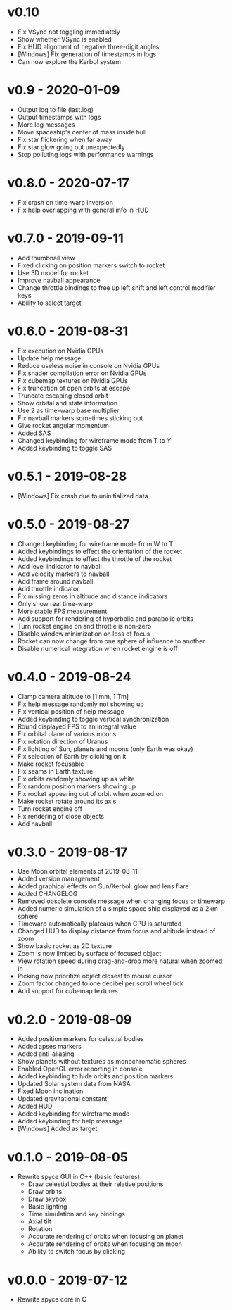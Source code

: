 # v0.10
- Fix VSync not toggling immediately
- Show whether VSync is enabled
- Fix HUD alignment of negative three-digit angles
- [Windows] Fix generation of timestamps in logs
- Can now explore the Kerbol system

# v0.9 - 2020-01-09
- Output log to file (last.log)
- Output timestamps with logs
- More log messages
- Move spaceship's center of mass inside hull
- Fix star flickering when far away
- Fix star glow going out unexpectedly
- Stop polluting logs with performance warnings

# v0.8.0 - 2020-07-17
- Fix crash on time-warp inversion
- Fix help overlapping with general info in HUD

# v0.7.0 - 2019-09-11
- Add thumbnail view
- Fixed clicking on position markers switch to rocket
- Use 3D model for rocket
- Improve navball appearance
- Change throttle bindings to free up left shift and left control modifier keys
- Ability to select target

# v0.6.0 - 2019-08-31
- Fix execution on Nvidia GPUs
- Update help message
- Reduce useless noise in console on Nvidia GPUs
- Fix shader compilation error on Nvidia GPUs
- Fix cubemap textures on Nvidia GPUs
- Fix truncation of open orbits at escape
- Truncate escaping closed orbit
- Show orbital and state information
- Use 2 as time-warp base multiplier
- Fix navball markers sometimes sticking out
- Give rocket angular momentum
- Added SAS
- Changed keybinding for wireframe mode from T to Y
- Added keybinding to toggle SAS

# v0.5.1 - 2019-08-28
- [Windows] Fix crash due to uninitialized data

# v0.5.0 - 2019-08-27
- Changed keybinding for wireframe mode from W to T
- Added keybindings to effect the orientation of the rocket
- Added keybindings to effect the throttle of the rocket
- Add level indicator to navball
- Add velocity markers to navball
- Add frame around navball
- Add throttle indicator
- Fix missing zeros in altitude and distance indicators
- Only show real time-warp
- More stable FPS measurement
- Add support for rendering of hyperbolic and parabolic orbits
- Turn rocket engine on and throttle is non-zero
- Disable window minimization on loss of focus
- Rocket can now change from one sphere of influence to another
- Disable numerical integration when rocket engine is off

# v0.4.0 - 2019-08-24
- Clamp camera altitude to [1 mm, 1 Tm]
- Fix help message randomly not showing up
- Fix vertical position of help message
- Added keybinding to toggle vertical synchronization
- Round displayed FPS to an integral value
- Fix orbital plane of various moons
- Fix rotation direction of Uranus
- Fix lighting of Sun, planets and moons (only Earth was okay)
- Fix selection of Earth by clicking on it
- Make rocket focusable
- Fix seams in Earth texture
- Fix orbits randomly showing up as white
- Fix random position markers showing up
- Fix rocket appearing out of orbit when zoomed on
- Make rocket rotate around its axis
- Turn rocket engine off
- Fix rendering of close objects
- Add navball

# v0.3.0 - 2019-08-17
- Use Moon orbital elements of 2019-08-11
- Added version management
- Added graphical effects on Sun/Kerbol: glow and lens flare
- Added CHANGELOG
- Removed obsolete console message when changing focus or timewarp
- Added numeric simulation of a simple space ship displayed as a 2km sphere
- Timewarp automatically plateaus when CPU is saturated
- Changed HUD to display distance from focus and altitude instead of zoom
- Show basic rocket as 2D texture
- Zoom is now limited by surface of focused object
- View rotation speed during drag-and-drop more natural when zoomed in
- Picking now prioritize object closest to mouse cursor
- Zoom factor changed to one decibel per scroll wheel tick
- Add support for cubemap textures

# v0.2.0 - 2019-08-09
- Added position markers for celestial bodies
- Added apses markers 
- Added anti-aliasing
- Show planets without textures as monochromatic spheres
- Enabled OpenGL error reporting in console
- Added keybinding to hide orbits and position markers
- Updated Solar system data from NASA
- Fixed Moon inclination
- Updated gravitational constant
- Added HUD
- Added keybinding for wireframe mode
- Added keybinding for help message
- [Windows] Added as target

# v0.1.0 - 2019-08-05
- Rewrite spyce GUI in C++ (basic features):
    - Draw celestial bodies at their relative positions
    - Draw orbits
    - Draw skybox
    - Basic lighting
    - Time simulation and key bindings
    - Axial tilt
    - Rotation
    - Accurate rendering of orbits when focusing on planet
    - Accurate rendering of orbits when focusing on moon
    - Ability to switch focus by clicking

# v0.0.0 - 2019-07-12
- Rewrite spyce core in C
